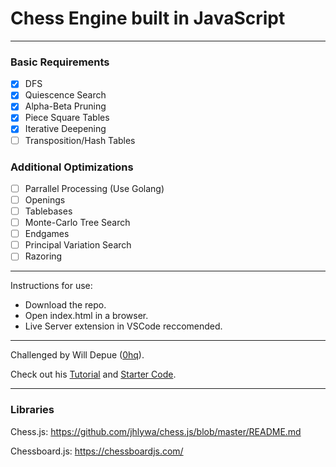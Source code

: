 # Chess Engine built in JavaScript

---

### Basic Requirements

 - [x] DFS
 - [x] Quiescence Search
 - [x] Alpha-Beta Pruning
 - [x] Piece Square Tables
 - [x] Iterative Deepening
 - [ ] Transposition/Hash Tables
 
### Additional Optimizations

 - [ ] Parrallel Processing (Use Golang)
 - [ ] Openings
 - [ ] Tablebases
 - [ ] Monte-Carlo Tree Search
 - [ ] Endgames
 - [ ] Principal Variation Search
 - [ ] Razoring

---

Instructions for use:

- Download the repo.  
- Open index.html in a browser.   
- Live Server extension in VSCode reccomended.   
  
---

Challenged by Will Depue ([0hq](https://github.com/0hq)).

Check out his [Tutorial](https://www.chessengines.org/) and [Starter Code](https://github.com/0hq/starter_chess_engine).

---

### Libraries

Chess.js: https://github.com/jhlywa/chess.js/blob/master/README.md   

Chessboard.js: https://chessboardjs.com/  
